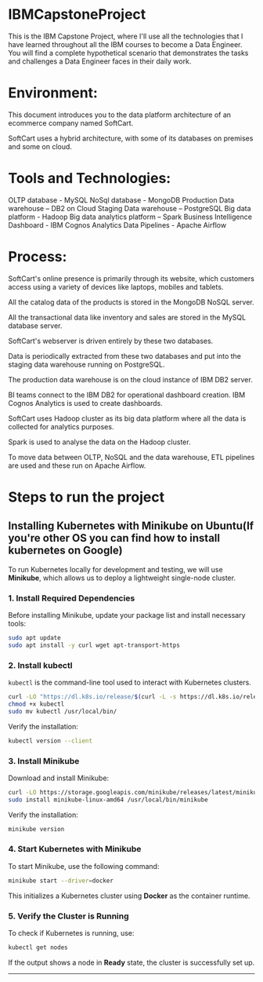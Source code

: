 # IBMCapstoneProject
This is the IBM Capstone Project, where I'll use all the technologies that I have learned throughout all the IBM courses to become a Data Engineer. You will find a complete hypothetical scenario that demonstrates the tasks and challenges a Data Engineer faces in their daily work.

# Environment:
This document introduces you to the data platform architecture of an ecommerce company named SoftCart.

SoftCart uses a hybrid architecture, with some of its databases on premises and some on cloud.

# Tools and Technologies:
OLTP database - MySQL
NoSql database - MongoDB
Production Data warehouse – DB2 on Cloud
Staging Data warehouse – PostgreSQL
Big data platform - Hadoop
Big data analytics platform – Spark
Business Intelligence Dashboard - IBM Cognos Analytics
Data Pipelines - Apache Airflow

# Process:
SoftCart's online presence is primarily through its website, which customers access using a variety of devices like laptops, mobiles and tablets.

All the catalog data of the products is stored in the MongoDB NoSQL server.

All the transactional data like inventory and sales are stored in the MySQL database server.

SoftCart's webserver is driven entirely by these two databases.

Data is periodically extracted from these two databases and put into the staging data warehouse running on PostgreSQL.

The production data warehouse is on the cloud instance of IBM DB2 server.

BI teams connect to the IBM DB2 for operational dashboard creation. IBM Cognos Analytics is used to create dashboards.

SoftCart uses Hadoop cluster as its big data platform where all the data is collected for analytics purposes.

Spark is used to analyse the data on the Hadoop cluster.

To move data between OLTP, NoSQL and the data warehouse, ETL pipelines are used and these run on Apache Airflow.

# Steps to run the project

## Installing Kubernetes with Minikube on Ubuntu(If you're other OS you can find how to install kubernetes on Google)
To run Kubernetes locally for development and testing, we will use **Minikube**, which allows us to deploy a lightweight single-node cluster.

### **1. Install Required Dependencies**
Before installing Minikube, update your package list and install necessary tools:

```bash
sudo apt update
sudo apt install -y curl wget apt-transport-https
```

### **2. Install kubectl**
`kubectl` is the command-line tool used to interact with Kubernetes clusters.

```bash
curl -LO "https://dl.k8s.io/release/$(curl -L -s https://dl.k8s.io/release/stable.txt)/bin/linux/amd64/kubectl"
chmod +x kubectl
sudo mv kubectl /usr/local/bin/
```

Verify the installation:
```bash
kubectl version --client
```

### **3. Install Minikube**
Download and install Minikube:

```bash
curl -LO https://storage.googleapis.com/minikube/releases/latest/minikube-linux-amd64
sudo install minikube-linux-amd64 /usr/local/bin/minikube
```

Verify the installation:
```bash
minikube version
```

### **4. Start Kubernetes with Minikube**
To start Minikube, use the following command:

```bash
minikube start --driver=docker
```

This initializes a Kubernetes cluster using **Docker** as the container runtime.

### **5. Verify the Cluster is Running**
To check if Kubernetes is running, use:

```bash
kubectl get nodes
```

If the output shows a node in **Ready** state, the cluster is successfully set up.

---


